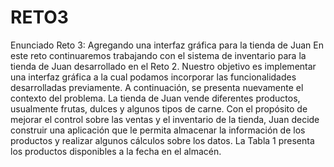 # RETO3
Enunciado Reto 3: Agregando una interfaz gráfica para la tienda de Juan  En este reto continuaremos trabajando con el sistema de inventario para la tienda de Juan desarrollado en el Reto 2. Nuestro objetivo es implementar una interfaz gráfica a la cual podamos incorporar las funcionalidades desarrolladas previamente. A continuación, se presenta nuevamente el contexto del problema.  La tienda de Juan vende diferentes productos, usualmente frutas, dulces y algunos tipos de carne. Con el propósito de mejorar el control sobre las ventas y el inventario de la tienda, Juan decide construir una aplicación que le permita almacenar la información de los productos y realizar algunos cálculos sobre los datos. La Tabla 1 presenta los productos disponibles a la fecha en el almacén.
